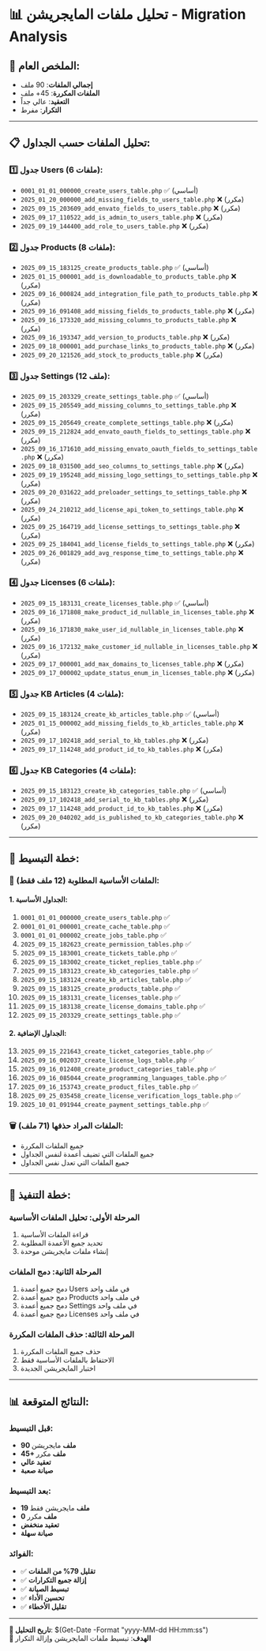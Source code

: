 # 📊 تحليل ملفات المايجريشن - Migration Analysis

## 🎯 **الملخص العام:**
- **إجمالي الملفات**: 90 ملف
- **الملفات المكررة**: 45+ ملف
- **التعقيد**: عالي جداً
- **التكرار**: مفرط

---

## 📋 **تحليل الملفات حسب الجداول:**

### 1️⃣ **جدول Users (6 ملفات):**
- `0001_01_01_000000_create_users_table.php` ✅ (أساسي)
- `2025_01_20_000000_add_missing_fields_to_users_table.php` ❌ (مكرر)
- `2025_09_15_203609_add_envato_fields_to_users_table.php` ❌ (مكرر)
- `2025_09_17_110522_add_is_admin_to_users_table.php` ❌ (مكرر)
- `2025_09_19_144400_add_role_to_users_table.php` ❌ (مكرر)

### 2️⃣ **جدول Products (8 ملفات):**
- `2025_09_15_183125_create_products_table.php` ✅ (أساسي)
- `2025_01_15_000001_add_is_downloadable_to_products_table.php` ❌ (مكرر)
- `2025_09_16_000824_add_integration_file_path_to_products_table.php` ❌ (مكرر)
- `2025_09_16_091408_add_missing_fields_to_products_table.php` ❌ (مكرر)
- `2025_09_16_173320_add_missing_columns_to_products_table.php` ❌ (مكرر)
- `2025_09_16_193347_add_version_to_products_table.php` ❌ (مكرر)
- `2025_09_18_000001_add_purchase_links_to_products_table.php` ❌ (مكرر)
- `2025_09_20_121526_add_stock_to_products_table.php` ❌ (مكرر)

### 3️⃣ **جدول Settings (12 ملف):**
- `2025_09_15_203329_create_settings_table.php` ✅ (أساسي)
- `2025_09_15_205549_add_missing_columns_to_settings_table.php` ❌ (مكرر)
- `2025_09_15_205649_create_complete_settings_table.php` ❌ (مكرر)
- `2025_09_15_212824_add_envato_oauth_fields_to_settings_table.php` ❌ (مكرر)
- `2025_09_16_171610_add_missing_envato_oauth_fields_to_settings_table.php` ❌ (مكرر)
- `2025_09_18_031500_add_seo_columns_to_settings_table.php` ❌ (مكرر)
- `2025_09_19_195248_add_missing_logo_settings_to_settings_table.php` ❌ (مكرر)
- `2025_09_20_031622_add_preloader_settings_to_settings_table.php` ❌ (مكرر)
- `2025_09_24_210212_add_license_api_token_to_settings_table.php` ❌ (مكرر)
- `2025_09_25_164719_add_license_settings_to_settings_table.php` ❌ (مكرر)
- `2025_09_25_184041_add_license_fields_to_settings_table.php` ❌ (مكرر)
- `2025_09_26_001829_add_avg_response_time_to_settings_table.php` ❌ (مكرر)

### 4️⃣ **جدول Licenses (6 ملفات):**
- `2025_09_15_183131_create_licenses_table.php` ✅ (أساسي)
- `2025_09_16_171808_make_product_id_nullable_in_licenses_table.php` ❌ (مكرر)
- `2025_09_16_171830_make_user_id_nullable_in_licenses_table.php` ❌ (مكرر)
- `2025_09_16_172132_make_customer_id_nullable_in_licenses_table.php` ❌ (مكرر)
- `2025_09_17_000001_add_max_domains_to_licenses_table.php` ❌ (مكرر)
- `2025_09_17_000002_update_status_enum_in_licenses_table.php` ❌ (مكرر)

### 5️⃣ **جدول KB Articles (4 ملفات):**
- `2025_09_15_183124_create_kb_articles_table.php` ✅ (أساسي)
- `2025_01_15_000002_add_missing_fields_to_kb_articles_table.php` ❌ (مكرر)
- `2025_09_17_102418_add_serial_to_kb_tables.php` ❌ (مكرر)
- `2025_09_17_114248_add_product_id_to_kb_tables.php` ❌ (مكرر)

### 6️⃣ **جدول KB Categories (4 ملفات):**
- `2025_09_15_183123_create_kb_categories_table.php` ✅ (أساسي)
- `2025_09_17_102418_add_serial_to_kb_tables.php` ❌ (مكرر)
- `2025_09_17_114248_add_product_id_to_kb_tables.php` ❌ (مكرر)
- `2025_09_20_040202_add_is_published_to_kb_categories_table.php` ❌ (مكرر)

---

## 🎯 **خطة التبسيط:**

### 📁 **الملفات الأساسية المطلوبة (12 ملف فقط):**

#### **1. الجداول الأساسية:**
1. `0001_01_01_000000_create_users_table.php` ✅
2. `0001_01_01_000001_create_cache_table.php` ✅
3. `0001_01_01_000002_create_jobs_table.php` ✅
4. `2025_09_15_182623_create_permission_tables.php` ✅
5. `2025_09_15_183001_create_tickets_table.php` ✅
6. `2025_09_15_183002_create_ticket_replies_table.php` ✅
7. `2025_09_15_183123_create_kb_categories_table.php` ✅
8. `2025_09_15_183124_create_kb_articles_table.php` ✅
9. `2025_09_15_183125_create_products_table.php` ✅
10. `2025_09_15_183131_create_licenses_table.php` ✅
11. `2025_09_15_183138_create_license_domains_table.php` ✅
12. `2025_09_15_203329_create_settings_table.php` ✅

#### **2. الجداول الإضافية:**
13. `2025_09_15_221643_create_ticket_categories_table.php` ✅
14. `2025_09_16_002037_create_license_logs_table.php` ✅
15. `2025_09_16_012408_create_product_categories_table.php` ✅
16. `2025_09_16_085044_create_programming_languages_table.php` ✅
17. `2025_09_16_153743_create_product_files_table.php` ✅
18. `2025_09_25_035458_create_license_verification_logs_table.php` ✅
19. `2025_10_01_091944_create_payment_settings_table.php` ✅

### 🗑️ **الملفات المراد حذفها (71 ملف):**
- جميع الملفات المكررة
- جميع الملفات التي تضيف أعمدة لنفس الجداول
- جميع الملفات التي تعدل نفس الجداول

---

## 🚀 **خطة التنفيذ:**

### **المرحلة الأولى: تحليل الملفات الأساسية**
1. قراءة الملفات الأساسية
2. تحديد جميع الأعمدة المطلوبة
3. إنشاء ملفات مايجريشن موحدة

### **المرحلة الثانية: دمج الملفات**
1. دمج جميع أعمدة Users في ملف واحد
2. دمج جميع أعمدة Products في ملف واحد
3. دمج جميع أعمدة Settings في ملف واحد
4. دمج جميع أعمدة Licenses في ملف واحد

### **المرحلة الثالثة: حذف الملفات المكررة**
1. حذف جميع الملفات المكررة
2. الاحتفاظ بالملفات الأساسية فقط
3. اختبار المايجريشن الجديدة

---

## 📊 **النتائج المتوقعة:**

### **قبل التبسيط:**
- **90 ملف** مايجريشن
- **45+ ملف** مكرر
- **تعقيد عالي**
- **صيانة صعبة**

### **بعد التبسيط:**
- **19 ملف** مايجريشن فقط
- **0 ملف** مكرر
- **تعقيد منخفض**
- **صيانة سهلة**

### **الفوائد:**
- ✅ **تقليل 79% من الملفات**
- ✅ **إزالة جميع التكرارات**
- ✅ **تبسيط الصيانة**
- ✅ **تحسين الأداء**
- ✅ **تقليل الأخطاء**

---

**📅 تاريخ التحليل**: $(Get-Date -Format "yyyy-MM-dd HH:mm:ss")  
**🎯 الهدف**: تبسيط ملفات المايجريشن وإزالة التكرار
